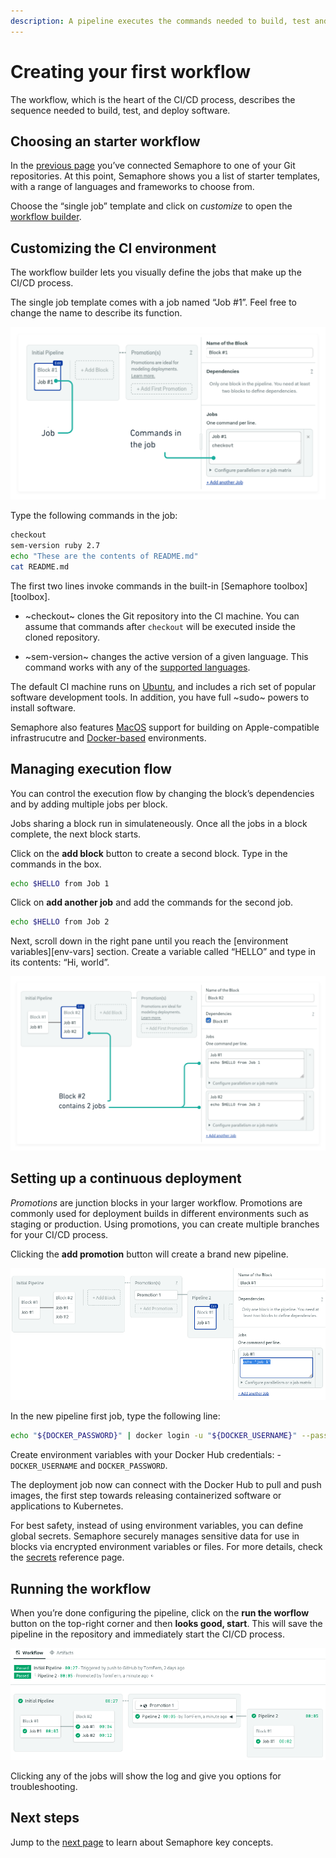```yaml
---
description: A pipeline executes the commands needed to build, test and deploy software.
---
```


# Creating your first workflow

The workflow, which is the heart of the CI/CD process, describes the sequence needed to build, test, and deploy software.

## Choosing an starter workflow

In the [previous page][previous] you’ve connected Semaphore to one of your Git repositories. At this point, Semaphore shows you a list of starter templates, with a range of languages and frameworks to choose from.

Choose the “single job” template and click on *customize* to open the <u>workflow builder</u>.

## Customizing the CI environment

The workflow builder lets you visually define the jobs that make up the CI/CD process.


The single job template comes with a job named “Job \#1”. Feel free to change the name to describe its function.

![Editing job commands](./creating-your-first-workflow/job1.png)

Type the following commands in the job:

```bash
checkout
sem-version ruby 2.7
echo "These are the contents of README.md"
cat README.md
```

The first two lines invoke commands in the built-in [Semaphore toolbox][toolbox].

-  ~checkout~ clones the Git repository into the CI machine. You can assume that commands after `checkout` will be executed inside the cloned repository.

-  ~sem-version~ changes the active version of a given language. This command works with any of the [supported languages][langs].

The default CI machine runs on [Ubuntu][ubuntu], and includes a rich set of popular software development tools. In addition, you have full ~sudo~ powers to install software.

Semaphore also features [MacOS][mac] support for building on Apple-compatible infrastrucutre and [Docker-based][docker] environments.

## Managing execution flow

You can control the execution flow by changing the block’s dependencies and by adding multiple jobs per block.

Jobs sharing a block run in simulateneously. Once all the jobs in a block complete, the next block starts.

Click on the **add block** button to create a second block. Type in the commands in the box.

```bash
echo $HELLO from Job 1
```

Click on **add another job** and add the commands for the second job.

```bash
echo $HELLO from Job 2
```

Next, scroll down in the right pane until you reach the [environment variables][env-vars] section. Create a variable called “HELLO” and type in its contents: “Hi, world”.

![Block 2 contains 2 jobs](./creating-your-first-workflow/block2.png)

## Setting up a continuous deployment

_Promotions_ are junction blocks in your larger workflow. Promotions are commonly used for deployment builds in different environments such as staging or production. Using promotions, you can create multiple branches for your CI/CD process.

Clicking the **add promotion** button will create a brand new pipeline.

![Adding a promotion](./creating-your-first-workflow/promotion.png)

In the new pipeline first job, type the following line:

```bash
echo "${DOCKER_PASSWORD}" | docker login -u "${DOCKER_USERNAME}" --password-stdin
```

Create environment variables with your Docker Hub credentials: -  `DOCKER_USERNAME` and `DOCKER_PASSWORD`.

The deployment job now can connect with the Docker Hub to pull and push images, the first step towards releasing containerized software or applications to Kubernetes.

For best safety, instead of using environment variables, you can define global secrets. Semaphore securely manages sensitive data for use in blocks via encrypted environment variables
or files. For more details, check the [secrets](https://docs.semaphoreci.com/essentials/using-secrets/) reference page.

## Running the workflow

When you’re done configuring the pipeline, click on the **run the worflow** button on the top-right corner and then **looks good, start**. This will save the pipeline in the repository and immediately start the CI/CD process.

![Final workflow](./creating-your-first-workflow/pipeline-final.png)

Clicking any of the jobs will show the log and give you options for troubleshooting.

## Next steps

Jump to the [next page][next] to learn about Semaphore key concepts.

[langs]: https://docs.semaphoreci.com/programming-languages/android/
[docker]: https://docs.semaphoreci.com/ci-cd-environment/custom-ci-cd-environment-with-docker/
[mac]: https://docs.semaphoreci.com/ci-cd-environment/macos-xcode-12-image/
[ubuntu]: https://docs.semaphoreci.com/ci-cd-environment/ubuntu-20.04-image/
[previous]: https://docs.semaphoreci.com/guided-tour/adding-a-git-repo/
[next]: https://docs.semaphoreci.com/guided-tour/concepts/
